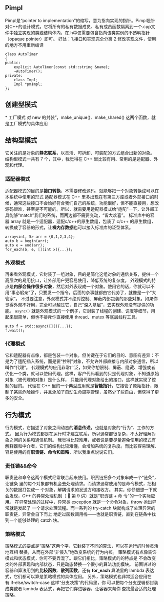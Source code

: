 ## Pimpl
Pimpl是“pointer to implementation”的缩写，意为指向实现的指针。Pimpl是针对C++的设计模式，它将所有的私有数据成员、私有成员函数隔离到一个.cpp文件中独立实现的类或结构体内，在.h中仅需要包含指向该类实例的不透明指针（opaque pointer）即可。
好处：1.接口和实现完全分离 2.修改实现文件，使用的地方不用重新编译
```
class AutoTimer
{
public:
    explicit AutoTimer(const std::string &name);
    ~AutoTimer();
private:
    class Impl;
    Impl *pmImpl;
};
```



## 创建型模式
* 工厂模式
对 new 的封装”，make_unique()、make_shared() 这两个函数，就是工厂模式的具体应用


## 结构型模式
它关注的是对象的**静态联系**，以灵活、可拆卸、可装配的方式组合出新的对象。
结构型模式一共有 7 个，其中，我觉得在 C++ 里比较有用、常用的是适配器、外观和代理。

### 适配器模式
适配器模式的目的是**接口转换**，不需要修改源码，就能够把一个对象转换成可以在本系统中使用的形式
适配器模式在 C++ 里多出现在有第三方库或者外部接口的时候，通常这些接口不会恰好符合我们自己的系统，功能很好，但不能直接用，想改源码很难，甚至是不可能的。所以，就需要用适配器模式给“适配”一下，让外部工具能够“match”我们的系统，而两边都不需要变动，“皆大欢喜”。
标准库中的容器 array 就是一个适配器，适配c/c++的原生数组，包装了 c/c++ 的原生数组，转换成了容器的形式，让**裸内存数据**也可以接入标准库的泛型体系。
```
array<int, 5> arr = {0,1,2,3,4};
auto b = begin(arr);
auto e = end(arr);
for_each(b, e, [](int x){...});
```


### 外观模式
再来看外观模式，它封装了一组对象，目的是简化这组对象的通信关系，提供一个高层次的易用接口，让外部用户更容易使用，降低系统的复杂度。
外观模式的特点是**内部会操作很多对象**，然后对外表现成一个对象。使用它的话，你就可以不用“事必躬亲”了，只要发一个指令，后面的杂事就都由它代劳了，就像是一个“大管家”。
不过要注意，外观模式并不绝对控制、屏蔽内部包装的那些对象。如果你觉得外观不好用，完全可以越过它，自己“深入基层”，去实现外观没有提供的功能。
`async()` 就是外观模式的一个例子，它封装了线程的创建、调度等细节，用起来很简单，但也不排斥你直接使用 thread、mutex 等底层线程工具。
```
auto f = std::async([](){...});
f.wait();
```

### 代理模式
它和适配器有点像，都是包装一个对象，但关键在于它们的目的、意图有差异：不是为了适配插入系统，而是要“控制”对象，不允许外部直接与内部对象通信，所以叫作“代理”。
代理模式的应用非常广泛，如果你想限制、屏蔽、隐藏、增强或者优化一个类，就可以使用代理。这样，客户代码看到的只是代理对象，不知道原始对象（被代理的对象）是什么样，
只能用代理对象给出的接口，这样就实现了控制的目的。
代理在 C++ 里的一个典型应用就是**智能指针**，它接管了原始指针，限制了某些危险操作，并且添加了自动生命周期管理，虽然少了些自由，但获得了更多的安全。


## 行为模式
行为模式，它描述了对象之间动态的**消息传递**，也就是对象的“行为”、工作的方式。
因为行为模式都是在运行时才建立联系，所以通常都很复杂，不太好理解对象之间的关系和通信机制。
我觉得比较难用，或者说是要尽量避免使用的模式有解释器和中介者，它们的结构比较难懂，会增加系统的复杂度。而比较容易理解、容易使用的有**职责链、命令和策略**，所以我重点说说它们。

### 责任链&&命令
职责链和命令这两个模式经常联合起来使用。职责链把多个对象串成一个“链条”，让链条
里的每个对象都有机会去处理请求。而请求通常使用的是命令模式，把相关的数据打包成一
个对象，解耦请求的发送方和接收方。
其实，你仔细想一下就会发现，C++ 的异常处理机制（  第 9 讲）就是“职责链 + 命
令”的一个实际应用。
在异常处理的过程中，异常类 exception 就是一个命令对象，throw 抛出异常就是发起了
一个请求处理流程。而一系列的 try-catch 块就构成了处理异常的职责链，异常会自下而上
地走过函数调用栈——也就是职责链，直到在链条中找到一个能够处理的 catch 块。

### 策略模式
策略模式的要点是“策略”这两个字，它封装了不同的算法，可以在运行的时候灵活地互相
替换，从而在外部“非侵入”地改变系统的行为内核。
策略模式有点像装饰模式和状态模式，你可不要弄混了。跟它们相比，策略模式的的特点是
不会改变类的外部表现和内部状态，只是动态替换一个很小的算法功能模块。
前面讲过的容器和算法用到的**比较函数**、**散列函数**，还有 **for_each** 算法里的 lambda 表达
式，它们都可以算是策略模式的具体应用。
另外，策略模式也非常适合应用在有 if-else/switch-case 这样“分支决策”的代码里，你
可以把每个分支逻辑都封装成类或者 lambda 表达式，再把它们存进容器，让容器来帮你
查找最合适的处理策略。